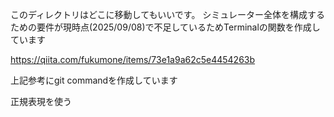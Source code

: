 このディレクトリはどこに移動してもいいです。
シミュレーター全体を構成するための要件が現時点(2025/09/08)で不足しているためTerminalの関数を作成しています

https://qiita.com/fukumone/items/73e1a9a62c5e4454263b

上記参考にgit commandを作成しています

正規表現を使う